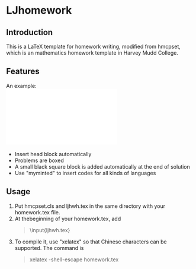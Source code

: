 # LJhomework

## Introduction
This is a LaTeX template for homework writing, modified from hmcpset, which is an mathematics homework template in Harvey Mudd College.

## Features
An example:  
![eg](eg.pdf)
- Insert head block automatically
- Problems are boxed
- A small black square block is added automatically at the end of solution
- Use "myminted" to insert codes for all kinds of languages

## Usage
1. Put hmcpset.cls and ljhwh.tex in the same directory with your homework.tex file.
2. At thebeginning of your homework.tex, add
    > \input{ljhwh.tex}
3. To compile it, use "xelatex" so that Chinese characters can be supported. The command is
    > xelatex -shell-escape homework.tex
